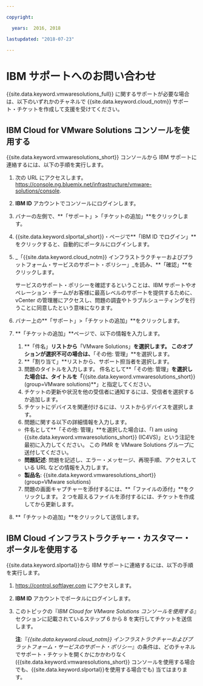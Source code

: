 ```yaml
---

copyright:

  years:  2016, 2018

lastupdated: "2018-07-23"

---
```


# IBM サポートへのお問い合わせ

{{site.data.keyword.vmwaresolutions_full}} に関するサポートが必要な場合は、以下のいずれかのチャネルで {{site.data.keyword.cloud_notm}} サポート・チケットを作成して支援を受けてください。

## IBM Cloud for VMware Solutions コンソールを使用する

{{site.data.keyword.vmwaresolutions_short}} コンソールから IBM サポートに連絡するには、以下の手順を実行します。

1. 次の URL にアクセスします。
   https://console.ng.bluemix.net/infrastructure/vmware-solutions/console.
2. **IBM ID** アカウントでコンソールにログインします。
3. バナーの左側で、**「サポート」>「チケットの追加」**をクリックします。
4. {{site.data.keyword.slportal_short}}・ページで**「IBM ID でログイン」**をクリックすると、自動的にポータルにログインします。
5. _「{{site.data.keyword.cloud_notm}} インフラストラクチャーおよびプラットフォーム・サービスのサポート・ポリシー」_を読み、**「確認」**をクリックします。

   サービスのサポート・ポリシーを確認するということは、IBM サポートやオペレーション・チームがお客様に最高レベルのサポートを提供するために、vCenter の管理層にアクセスし、問題の調査やトラブルシューティングを行うことに同意したという意味になります。

6. バナー上の**「サポート」>「チケットの追加」**をクリックします。
7. **「チケットの追加」**ページで、以下の情報を入力します。
   1. **「件名」**リストから**「VMware Solutions」**を選択します。 このオプションが選択不可の場合は、**「その他: 管理」**を選択します。   
   2. **「割り当て」**リストから、サポート担当者を選択します。  
   3. 問題のタイトルを入力します。 件名として**「その他: 管理」**を選択した場合は、タイトルを「**{{site.data.keyword.vmwaresolutions_short}} (group=VMware solutions)**」と指定してください。  
   4. チケットの更新や状況を他の受信者に通知するには、受信者を選択するか追加します。
   5. チケットにデバイスを関連付けるには、リストからデバイスを選択します。  
   6. 問題に関する以下の詳細情報を入力します。      
     * 件名として**「その他: 管理」**を選択した場合は、「I am using {{site.data.keyword.vmwaresolutions_short}} (IC4VS)」という注記を最初に入力してください。 この PMR を VMware Solutions グループに送付してください。   
     * **問題記述**: 問題を記述し、エラー・メッセージ、再現手順、アクセスしている URL などの情報を入力します。    
     * **製品名**: {{site.data.keyword.vmwaresolutions_short}} (group=VMware solutions)    
   7. 問題の画面キャプチャーを添付するには、**「ファイルの添付」**をクリックします。 2 つを超えるファイルを添付するには、チケットを作成してから更新します。  
8. **「チケットの追加」**をクリックして送信します。

## IBM Cloud インフラストラクチャー・カスタマー・ポータルを使用する

{{site.data.keyword.slportal}}から IBM サポートに連絡するには、以下の手順を実行します。

1. https://control.softlayer.com にアクセスします。
2. **IBM ID** アカウントでポータルにログインします。
3. このトピックの『_IBM Cloud for VMware Solutions コンソールを使用する_』セクションに記載されているステップ 6 から 8 を実行してチケットを送信します。

    **注**:『_{{site.data.keyword.cloud_notm}} インフラストラクチャーおよびプラットフォーム・サービスのサポート・ポリシー_』の条件は、どのチャネルでサポート・チケットを開くかにかかわりなく ({{site.data.keyword.vmwaresolutions_short}} コンソールを使用する場合でも、{{site.data.keyword.slportal}}を使用する場合でも) 当てはまります。
